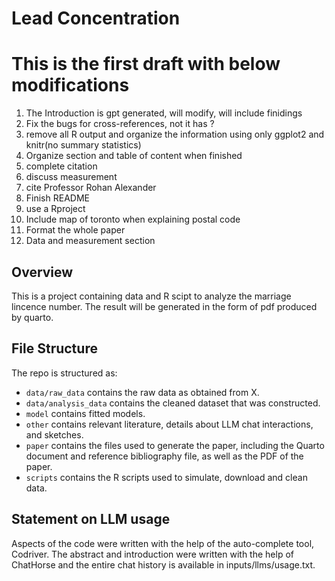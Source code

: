# Lead Concentration

# This is the first draft with below modifications
1. The Introduction is gpt generated, will modify, will include finidings
2. Fix the bugs for cross-references, not it has ?
3. remove all R output and organize the information using only ggplot2 and knitr(no summary statistics)
4. Organize section and table of content when finished
5. complete citation 
6. discuss measurement
7. cite Professor Rohan Alexander
8. Finish README
9. use a Rproject
10. Include map of toronto when explaining postal code
11. Format the whole paper
12. Data and measurement section

## Overview

This is a project containing data and R scipt to analyze the marriage lincence number. The result will be generated in the form of pdf produced by quarto.


## File Structure

The repo is structured as:

-   `data/raw_data` contains the raw data as obtained from X.
-   `data/analysis_data` contains the cleaned dataset that was constructed.
-   `model` contains fitted models. 
-   `other` contains relevant literature, details about LLM chat interactions, and sketches.
-   `paper` contains the files used to generate the paper, including the Quarto document and reference bibliography file, as well as the PDF of the paper. 
-   `scripts` contains the R scripts used to simulate, download and clean data.


## Statement on LLM usage

Aspects of the code were written with the help of the auto-complete tool, Codriver. The abstract and introduction were written with the help of ChatHorse and the entire chat history is available in inputs/llms/usage.txt.

